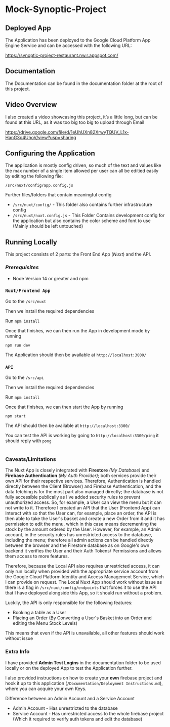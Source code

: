 # Mock-Synoptic-Project

## Deployed App

The Application has been deployed to the Google Cloud Platform App Engine Service and can be accessed with the following URL:

https://synoptic-project-restaurant.nw.r.appspot.com/

## Documentation

The Documentation can be found in the documentation folder at the root of this project.

## Video Overview

I also created a video showcasing this project, it’s a little long, but can be found at this URL, as it was too big too big to upload through Email

https://drive.google.com/file/d/1eUhUXn82XrwyTQUV_L1x-HanG3o4UhoV/view?usp=sharing

## Configuring the Application

The application is mostly config driven, so much of the text and values like the max number of a single item allowed per user can all be editied easily by editing the following file:

`/src/nuxt/config/app.config.js`

Further files/folders that contain meaningful config 

 - `/src/nuxt/config/` - This folder also contains further infrastructure config
 - `/src/nuxt/nuxt.config.js` - This Folder Contains development config for the application but also contains the color scheme and font to use (Mainly should be left untouched)

## Running Locally
This project consists of 2 parts: the Front End App (_Nuxt_) and the API.
<br>

### _Prerequisites_

- Node Version 14 or greater and npm

### **`Nuxt/Frontend App`**


Go to the `/src/nuxt` 

Then we install the required dependencies

Run `npm install`

Once that finishes, we can then run the App in development mode by running

`npm run dev`

The Application should then be available at `http://localhost:3000/`

### **`API`**

Go to the `/src/api` 

Then we install the required dependencies

Run `npm install`

Once that finishes, we can then start the App by running

`npm start`

The API should then be available at `http://localhost:3300/`

You can test the API is working by going to `http://localhost:3300/ping` it should reply with `pong`
<br><br>

### **Caveats/Limitations**

The Nuxt App is closely integrated with **Firestore** _(My Database)_ and **Firebase Authentication** _(My Auth Provider)_; both services provide their own API for their respective services. Therefore, Authentication is handled directly between the Client (Browser) and Firebase Authentication, and the data fetching is for the most part also managed directly; the database is not fully accessible publically as I've added security rules to prevent unauthorized access. So, for example, a User can view the menu but it can not write to it. Therefore I created an API that the User (Frontend App) can Interact with so that the User can, for example, place an order, the API is then able to take the User's basket and create a new Order from it and it has permission to edit the menu, which in this case means decrementing the stock by the amount ordered by the User.
However, for example, an Admin account, in the security rules has unrestricted access to the database, including the menu; therefore all admin actions can be handled directly between the browser and the Firestore database as on Google's own backend it verifies the User and their Auth Tokens/ Permissions and allows them access to more features.

Therefore, because the Local API also requires unrestricted access, it can only run locally when provided with the appropriate service account from the Google Cloud Platform Identity and Access Management Service, which I can provide on request. The Local Nuxt App should work without issue as there is a flag in `/src/nuxt/config/endpoints` that forces it to use the API that I have deployed alongside this App, so it should run without a problem.

Luckily, the API is only responsible for the following features:
- Booking a table as a User
- Placing an Order (By Converting a User's Basket into an Order and editing the Menu Stock Levels)

This means that even if the API is unavailable, all other features should work without issue

### Extra Info
I have provided **Admin Test Logins** in the documentation folder to be used locally or on the deployed App to test the Application further.

I also provided instructions on how to create your **own** firebase project and hook it up to this application (`/Documentation/Deployment Instructions.md`), where you can acquire your own Keys.

Difference between an Admin Account and a Service Account 

- Admin Account - Has unrestricted to the database
- Service Account - Has unrestricted access to the whole firebase project (Which it required to verify auth tokens and edit the database)